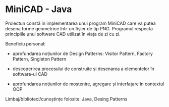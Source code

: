 # MiniCAD - Java

Proiectun constă în implementarea unui program MiniCAD care va putea desena forme geometrice într-un fișier de tip PNG. Programul respecta principiile unui software CAD utilizat în viața de zi cu zi.

Beneficiu personal:

- aprofundarea noțiunilor de Design Patterns: Visitor Pattern, Factory Pattern, Singleton Pattern

- descoperirea procesului de construite și desenarea a elementelor în software-ul CAD

- aprofundarea noțiunilor de moștenire, agregare și interfațare în contextul OOP

Limbaj/biblioteci/cunoștințe folosite: Java, Desing Patterns
